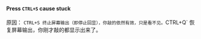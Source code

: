 

#### Press `CTRL+S` cause stuck
原因： `CTRL+S 终止屏幕输出（即停止回显），你敲的依然有效，只是看不见。`CTRL+Q` 恢复屏幕输出，你刚才敲的都显示出来了。
